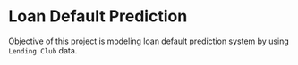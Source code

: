 # Loan Default Prediction

Objective of this project is modeling loan default prediction system by using `Lending Club` data.
